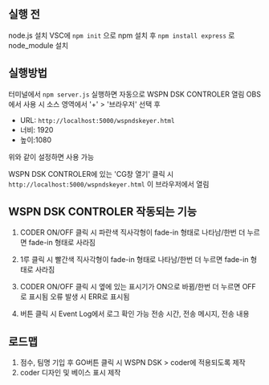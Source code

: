 ## 실행 전
node.js 설치
VSC에 ``` npm init ``` 으로 npm 설치 후 ``` npm install express ``` 로  node_module 설치

## 실행방법

터미널에서 ``` npm server.js ``` 실행하면 자동으로 WSPN DSK CONTROLER 열림
OBS에서 사용 시 소스 영역에서 '+' > '브라우저' 선택 후 

- URL: ``` http://localhost:5000/wspndskeyer.html ```
- 너비: 1920
- 높이:1080

위와 같이 설정하면 사용 가능

WSPN DSK CONTROLER에 있는 'CG창 열기' 클릭 시 ``` http://localhost:5000/wspndskeyer.html ``` 이 브라우저에서 열림

## WSPN DSK CONTROLER 작동되는 기능
1. CODER ON/OFF 클릭 시 파란색 직사각형이 fade-in 형태로 나타남/한번 더 누르면 fade-in 형태로 사라짐
2. 1루 클릭 시 빨간색 직사각형이 fade-in 형태로 나타남/한번 더 누르면 fade-in 형태로 사라짐

3. CODER ON/OFF 클릭 시 옆에 있는 표시기가 ON으로 바뀜/한번 더 누르면 OFF로 표시됨
   오류 발생 시 ERR로 표시됨
4. 버튼 클릭 시 Event Log에서 로그 확인 가능
   전송 시간, 전송 메시지, 전송 내용

## 로드맵
1. 점수, 팀명 기입 후 GO버튼 클릭 시 WSPN DSK > coder에 적용되도록 제작
2. coder 디자인 및 베이스 표시 제작
